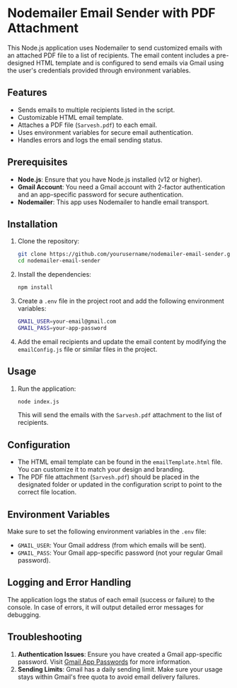 # Nodemailer Email Sender with PDF Attachment

This Node.js application uses Nodemailer to send customized emails with an attached PDF file to a list of recipients. The email content includes a pre-designed HTML template and is configured to send emails via Gmail using the user's credentials provided through environment variables.

## Features
- Sends emails to multiple recipients listed in the script.
- Customizable HTML email template.
- Attaches a PDF file (`Sarvesh.pdf`) to each email.
- Uses environment variables for secure email authentication.
- Handles errors and logs the email sending status.

## Prerequisites
- **Node.js**: Ensure that you have Node.js installed (v12 or higher).
- **Gmail Account**: You need a Gmail account with 2-factor authentication and an app-specific password for secure authentication.
- **Nodemailer**: This app uses Nodemailer to handle email transport.

## Installation

1. Clone the repository:

    ```bash
    git clone https://github.com/yourusername/nodemailer-email-sender.git
    cd nodemailer-email-sender
    ```

2. Install the dependencies:

    ```bash
    npm install
    ```

3. Create a `.env` file in the project root and add the following environment variables:

    ```bash
    GMAIL_USER=your-email@gmail.com
    GMAIL_PASS=your-app-password
    ```

4. Add the email recipients and update the email content by modifying the `emailConfig.js` file or similar files in the project.

## Usage

1. Run the application:

    ```bash
    node index.js
    ```

    This will send the emails with the `Sarvesh.pdf` attachment to the list of recipients.

## Configuration

- The HTML email template can be found in the `emailTemplate.html` file. You can customize it to match your design and branding.
- The PDF file attachment (`Sarvesh.pdf`) should be placed in the designated folder or updated in the configuration script to point to the correct file location.

## Environment Variables

Make sure to set the following environment variables in the `.env` file:

- `GMAIL_USER`: Your Gmail address (from which emails will be sent).
- `GMAIL_PASS`: Your Gmail app-specific password (not your regular Gmail password).

## Logging and Error Handling

The application logs the status of each email (success or failure) to the console. In case of errors, it will output detailed error messages for debugging.

## Troubleshooting

1. **Authentication Issues**: Ensure you have created a Gmail app-specific password. Visit [Gmail App Passwords](https://myaccount.google.com/apppasswords) for more information.
2. **Sending Limits**: Gmail has a daily sending limit. Make sure your usage stays within Gmail's free quota to avoid email delivery failures.

